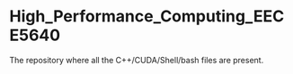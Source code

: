 # High_Performance_Computing_EECE5640

The repository where all the C++/CUDA/Shell/bash files are present. 
